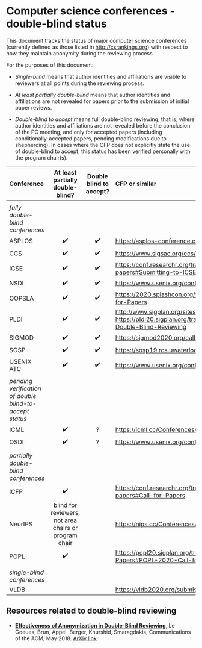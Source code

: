 # Computer science conferences - double-blind status

This document tracks the status of major computer science conferences
(currently defined as those listed in http://csrankings.org) with
respect to how they maintain anonymity during the reviewing process.

For the purposes of this document:

* _Single-blind_ means that author identities and affiliations are visible
to reviewers at all points during the reviewing process.

* _At least partially double-blind_ means that author identities and
affiliations are not revealed for papers prior to the submission of
initial paper reviews.

* _Double-blind to accept_ means full double-blind reviewing, that is,
where author identities and affiliations are not revealed before the
conclusion of the PC meeting, and only for accepted papers (including
conditionally-accepted papers, pending modifications due to
shepherding). In cases where the CFP does not explicitly state the use
of double-blind to accept, this status has been verified personally
with the program chair(s).

| Conference | At least partially double-blind? | Double blind to accept? | CFP or similar |
| :--        | :--: | :--:                    | :--           |
|            |      |                         |               |
| _fully double-blind conferences_ | 
| ASPLOS     | :heavy_check_mark:     | :heavy_check_mark:      | https://asplos-conference.org/submissions/ |
| CCS        | :heavy_check_mark:     | :heavy_check_mark:      | https://www.sigsac.org/ccs/CCS2020/call-for-papers.html |
| ICSE       | :heavy_check_mark:     | :heavy_check_mark:      | https://conf.researchr.org/track/icse-2020/icse-2020-papers#Submitting-to-ICSE-Q-A |
| NSDI       | :heavy_check_mark:     | :heavy_check_mark: | https://www.usenix.org/conference/nsdi20/call-for-papers |
| OOPSLA     | :heavy_check_mark:     | :heavy_check_mark:      | https://2020.splashcon.org/track/splash-2020-oopsla#Call-for-Papers |
| PLDI       | :heavy_check_mark:     | :heavy_check_mark:      | http://www.sigplan.org/sites/default/files/PracticesofPLDI.pdf, https://pldi20.sigplan.org/track/pldi-2020-papers#FAQ-on-Double-Blind-Reviewing |
| SIGMOD     | :heavy_check_mark:     | :heavy_check_mark: | https://sigmod2020.org/calls_papers_sigmod_research.shtml |
| SOSP       | :heavy_check_mark:     | :heavy_check_mark:      | https://sosp19.rcs.uwaterloo.ca/cfp.html |
| USENIX ATC | :heavy_check_mark:     | :heavy_check_mark: | https://www.usenix.org/conference/atc20/call-for-papers |
|            |      |                   |                                                         |
| _pending verification of double blind-to-accept status_ | | | |
| ICML       | :heavy_check_mark:     | ? | https://icml.cc/Conferences/2020/CallForPapers |
| OSDI       | :heavy_check_mark:     | ? | https://www.usenix.org/conference/osdi20/call-for-papers |
|            |      |                   |                                                         |
| _partially double-blind conferences_ | | | |
| ICFP       | :heavy_check_mark: |  | https://conf.researchr.org/track/icfp-2020/icfp-2020-papers#Call-for-Papers |
| NeurIPS    | blind for reviewers, not area chairs or program chair | | https://nips.cc/Conferences/2019/CallForPapers |
| POPL       | :heavy_check_mark: |  | https://popl20.sigplan.org/track/POPL-2020-Research-Papers#POPL-2020-Call-for-Papers |
|            |      |                   |                                                         |
| _single-blind conferences_ | | | |
| VLDB       |      |                         | https://vldb2020.org/submission-guidelines.html |

## Resources related to double-blind reviewing

* [**Effectiveness of Anonymization in Double-Blind Reviewing**](https://dl.acm.org/doi/10.1145/3208157), Le Goeues, Brun, Appel, Berger, Khurshid, Smaragdakis, Communications of the ACM, May 2018. [ArXiv link](https://arxiv.org/abs/1709.01609)

